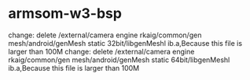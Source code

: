 # armsom-w3-bsp

change: delete /external/camera engine rkaig/common/gen mesh/android/genMesh static 32bit/libgenMeshl ib.a,Because this file is larger than 100M
change: delete /external/camera engine rkaig/common/gen mesh/android/genMesh static 64bit/libgenMeshl ib.a,Because this file is larger than 100M
